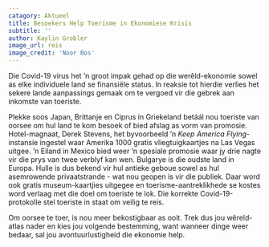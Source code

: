 ```yaml
---
catagory: Aktueel
title: Besoekers Help Toerisme in Ekonomiese Krisis
subtitle: ''
author: Kaylin Grobler
image_url: reis
image_credit: 'Noor Bos'
---
```


Die Covid-19 virus het ’n groot impak gehad op die werêld-ekonomie sowel as elke individuele land se finansiële status. In reaksie tot hierdie verlies het sekere lande aanpassings gemaak om te vergoed vir die gebrek aan inkomste van toeriste.

Plekke soos Japan, Brittanje en Ciprus in Griekeland betáál nou toeriste van oorsee om hul land te kom besoek of bied afslag as vorm van promosie. Hotel-magnaat, Derek Stevens, het byvoorbeeld ’n _Keep America Flying_-instansie ingestel waar Amerika 1000 gratis vliegtuigkaartjes na Las Vegas uitgee. ’n Eiland in Mexico bied weer ’n spesiale promosie waar jy drie nagte vir die prys van twee verblyf kan wen. Bulgarye is die oudste land in Europa. Hulle is dus bekend vir hul antieke geboue sowel as hul asemrowende privaatstrande - wat nou geopen is vir die publiek. Daar word ook gratis museum-kaartjies uitgegee en toerisme-aantreklikhede se kostes word verlaag met die doel om toeriste te lok. Die korrekte Covid-19-protokolle stel toeriste in staat om veilig te reis.

Om oorsee te toer, is nou meer bekostigbaar as ooit. Trek dus jou wêreld-atlas nader en kies jou volgende bestemming, want wanneer dinge weer bedaar, sal jou avontuurlustigheid die ekonomie help.

